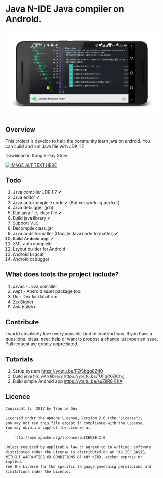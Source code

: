 # Java N-IDE Java compiler on Android.

![Screenshot](art/wall_framed.png)


## Overview
This project is develop to help the community learn java on android.
You can build and run Java file with JDK 1.7.

Download in Google Play Store

<a href="https://play.google.com/store/apps/details?id=com.duy.compiler.javanide"
target="_blank">
<img src="https://play.google.com/intl/en_us/badges/images/generic/en_badge_web_generic.png"
alt="IMAGE ALT TEXT HERE" width="200"/></a>

## Todo
1. Java compiler JDK 1.7 &#10004;
2. Java editor &#10004;
3. Java auto complete code &#10004; (But not working perfect)
4. Java debugger (jdb).
5. Run java file, class file &#10004;
6. Build java library &#10004;
7. Support VCS
8. Decompile class, jar
9. Java code formatter (Google Java code formatter) &#10004;
10. Build Android app. &#10004;
11. XML auto complete
12. Layout builder for Android
13. Android Logcat
14. Android debugger

## What does tools the project include?
1. Javac - Java compiler
2. Aapt - Android asset package tool
3. Dx - Dex for dalvik vm
4. Zip Signer
5. Apk builder

## Contribute
I would absolutely love every possible kind of contributions. If you
have a questions, ideas, need help or want to propose a change just open
an issue. Pull request are greatly appreciated.

## Tutorials
1. Setup system https://youtu.be/FZtSbgq8ZN0
1. Build java file with library https://youtu.be/fUFqR8ZlChg
3. Build simple Android app https://youtu.be/euZilR8-EhA

## Licence

    Copyright (c) 2017 by Tran Le Duy

    Licensed under the Apache License, Version 2.0 (the "License");
    you may not use this file except in compliance with the License.
    You may obtain a copy of the License at

        http://www.apache.org/licenses/LICENSE-2.0

    Unless required by applicable law or agreed to in writing, software
    distributed under the License is distributed on an "AS IS" BASIS,
    WITHOUT WARRANTIES OR CONDITIONS OF ANY KIND, either express or implied.
    See the License for the specific language governing permissions and
    limitations under the License.

